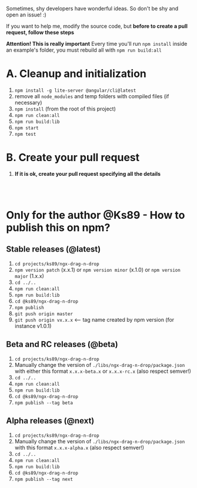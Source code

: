 Sometimes, shy developers have wonderful ideas. So don't be shy and open an issue! :)

If you want to help me, modify the source code, but **before to create a pull request, follow these steps**

**Attention! This is really important**
Every time you'll run `npm install` inside an example's folder, you must rebuild all with `npm run build:all`

# A. Cleanup and initialization
1. `npm install -g lite-server @angular/cli@latest`
2. remove all `node_modules` and temp folders with compiled files (if necessary)
3. `npm install` (from the root of this project)
4. `npm run clean:all`
5. `npm run build:lib`
6. `npm start`
7. `npm test`

# B. Create your pull request
1. **If it is ok, create your pull request specifying all the details**

<br/>
<br/>

# Only for the author @Ks89 - How to publish this on npm?

## Stable releases (@latest)
1. `cd projects/ks89/ngx-drag-n-drop`
2. `npm version patch` (x.x.1) or `npm version minor` (x.1.0) or `npm version major` (1.x.x)
3. `cd ../..`
4. `npm run clean:all`
5. `npm run build:lib`
6. `cd @ks89/ngx-drag-n-drop`
7. `npm publish`
8. `git push origin master`
9. `git push origin vx.x.x`  <-- tag name created by npm version (for instance v1.0.1)

## Beta and RC releases (@beta)
1. `cd projects/ks89/ngx-drag-n-drop`
2. Manually change the version of `./libs/ngx-drag-n-drop/package.json` with either this format `x.x.x-beta.x` or `x.x.x-rc.x` (also respect semver!)
3. `cd ../..`
4. `npm run clean:all`
5. `npm run build:lib`
6. `cd @ks89/ngx-drag-n-drop`
7. `npm publish --tag beta`

## Alpha releases (@next)
1. `cd projects/ks89/ngx-drag-n-drop`
2. Manually change the version of `./libs/ngx-drag-n-drop/package.json` with this format `x.x.x-alpha.x` (also respect semver!)
3. `cd ../..`
4. `npm run clean:all`
5. `npm run build:lib`
6. `cd @ks89/ngx-drag-n-drop`
7. `npm publish --tag next`
